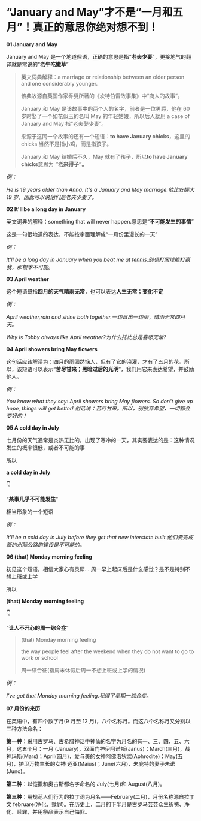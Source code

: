 # “January and May”才不是“一月和五月”！真正的意思你绝对想不到！

**01 January and May**

January and May 是一个地道俚语，正确的意思是指“**老夫少妻**”，更接地气的翻译就是常说的“**老牛吃嫩草**”

> 英文词典解释：a marriage or relationship between an older person and one considerably younger.
>
> 该典故源自英国作家乔叟所著的《坎特伯雷故事集》中“商人的故事”。
>
> January 和 May 是该故事中的两个人的名字，前者是一位男爵，他在 60 岁时娶了一个如花似玉的名叫 May 的年轻姑娘，所以后人就用 a case of January and May 指“老夫娶少妻”。
>
> 来源于这同一个故事的还有一个短语：**to have January chicks**，这里的 chicks 当然不是指小鸡，而是指孩子。
>
> January 和 May 结婚后不久，May 就有了孩子，所以**to have January chicks**意思为 **“老来得子”。**

_例：_

_He is 19 years older than Anna. It's a January and May marriage.他比安娜大 19 岁，因此可以说他们是老夫少妻了。_

**02 It'll be a long day in January**

英文词典的解释：something that will never happen.意思是“**不可能发生的事情**”

这是一句很地道的表达，不能按字面理解成“一月份里漫长的一天”

_例：_

_It'll be a long day in January when you beat me at tennis.别想打网球能打赢我，那根本不可能。_

**03 April weather**

这个短语既指**四月的天气晴雨无常**，也可以表达**人生无常；变化不定**

_例：_

_April weather,rain and shine both together.一边日出一边雨，晴雨无常四月天。_

_Why is Tobby always like April weather?为什么托比总是喜怒无常?_

**04 April showers bring May flowers**

这句话应该解读为：四月的雨固然恼人，但有了它的浇灌，才有了五月的花。所以，该短语可以表示“**苦尽甘来；黑暗过后的光明**”，我们用它来表达希望，并鼓励他人。

_例：_

_You know what they say: April showers bring May flowers. So don't give up hope, things will get better! 俗话说：苦尽甘来。所以，别放弃希望，一切都会变好的！_

**05 A cold day in July**

七月份的天气通常是炎热无比的，出现了寒冷的一天，其实要表达的是：这种情况发生的概率很低，或者不可能的事

所以

**a cold day in July**

👇

“**某事几乎不可能发生**”

相当形象的一个短语

_例：_

_It'll be a cold day in July before they get that new interstate built.他们要完成新的州际公路的建设是不可能的。_

**06 (that) Monday morning feeling**

初见这个短语，相信大家心有灵犀....周一早上起床后是什么感觉？是不是特别不想上班或上学

所以

**(that) Monday morning feeling**

👇

“**让人不开心的周一综合症**”

> (that) Monday morning feeling
>
> the way people feel after the weekend when they do not want to go to work or school
>
> 周一综合征(指周末休假后周一不想上班或上学的情况)

_例：_

_I've got that Monday morning feeling.我得了星期一综合症。_

**07 月份的来历**

在英语中，有四个数字月(9 月至 12 月)，八个名称月。而这八个名称月又分别以三种方法命名：

**第一种**：采用古罗马、古希腊神话中神仙的名字为月名的有一、三、四、五、六月，这五个月：一月 (January)，双面门神伊阿诺斯(Janus)；March(三月)，战神玛斯(Mars)；April(四月)，爱与美的女神阿佛洛狄忒(Aphrodite)；May(五月)，护卫万物生长的女神 迈亚(Maius)；June(六月)，朱庇特的妻子朱诺(Juno)。

**第二种**：以恺撒和奥古斯都名字命名的 July(七月)和 August(八月)。

**第三种**：用规范人们行为的拉丁词为月名——February(二月)，月份名称源自拉丁文 februare(净化、赎罪)。在历史上，二月的下半月是古罗马芸芸众生祈祷、净化、赎罪，并用祭品表示自己悔罪。
